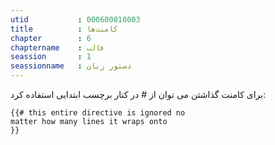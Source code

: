 ```yaml
---
utid           : 000600010003
title          : کامنت‌ها
chapter        : 6
chaptername    : قالب
seassion       : 1
seassionname   : دستور زبان
---
```



<p>برای کامنت گذاشتن می توان از # در کنار برچسب ابتدایی استفاده کرد:</p>

<pre><code>{{# this entire directive is ignored no
matter how many lines it wraps onto
}}
</code></pre>


